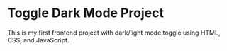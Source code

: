 # Toggle Dark Mode Project

This is my first frontend project with dark/light mode toggle using HTML, CSS, and JavaScript.
